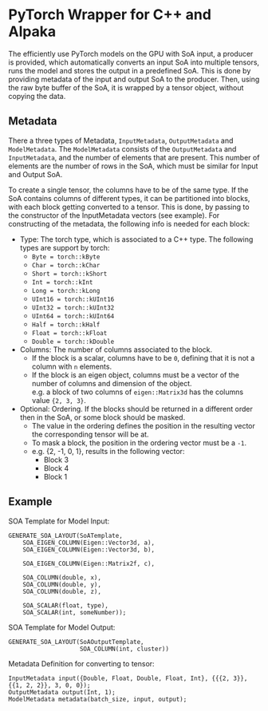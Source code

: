 # PyTorch Wrapper for C++ and Alpaka

The efficiently use PyTorch models on the GPU with SoA input, a producer is provided, which automatically converts an input SoA into multiple tensors, runs the model and stores the output in a predefined SoA. This is done by providing metadata of the input and output SoA to the producer. Then, using the raw byte buffer of the SoA, it is wrapped by a tensor object, without copying the data.

## Metadata

There a three types of Metadata, `InputMetadata`, `OutputMetadata` and `ModelMetadata`. The `ModelMetadata` consists of the `OutputMetadata` and `InputMetadata`, and the number of elements that are present. This number of elements are the number of rows in the SoA, which must be similar for Input and Output SoA.

To create a single tensor, the columns have to be of the same type. If the SoA contains columns of different types, it can be partitioned into blocks, with each block getting converted to a tensor. This is done, by passing to the constructor of the InputMetadata vectors (see example). 
For constructing of the metadata, the following info is needed for each block:

- Type: The torch type, which is associated to a C++ type. The following types are support by torch:
    - `Byte = torch::kByte`
    - `Char = torch::kChar`
    - `Short = torch::kShort`
    - `Int = torch::kInt`
    - `Long = torch::kLong`
    - `UInt16 = torch::kUInt16`
    - `UInt32 = torch::kUInt32`
    - `UInt64 = torch::kUInt64`
    - `Half = torch::kHalf`
    - `Float = torch::kFloat`
    - `Double = torch::kDouble`
- Columns: The number of columns associated to the block.
    - If the block is a scalar, columns have to be `0`, defining that it is not a column with `n` elements.
    - If the block is an eigen object, columns must be a vector of the number of columns and dimension of the object.\
    e.g. a block of two columns of `eigen::Matrix3d` has the columns value `{2, 3, 3}`.
- Optional: Ordering. If the blocks should be returned in a different order then in the SoA, or some block should be masked.
    - The value in the ordering defines the position in the resulting vector the corresponding tensor will be at.
    - To mask a block, the position in the ordering vector must be a `-1`.
    - e.g. {2, -1, 0, 1}, results in the following vector:
        - Block 3
        - Block 4
        - Block 1

## Example

SOA Template for Model Input:
```
GENERATE_SOA_LAYOUT(SoATemplate,
    SOA_EIGEN_COLUMN(Eigen::Vector3d, a),
    SOA_EIGEN_COLUMN(Eigen::Vector3d, b),

    SOA_EIGEN_COLUMN(Eigen::Matrix2f, c),

    SOA_COLUMN(double, x),
    SOA_COLUMN(double, y),
    SOA_COLUMN(double, z),

    SOA_SCALAR(float, type),
    SOA_SCALAR(int, someNumber));
```

SOA Template for Model Output:
```
GENERATE_SOA_LAYOUT(SoAOutputTemplate,
                    SOA_COLUMN(int, cluster))
```

Metadata Definition for converting to tensor:
```
InputMetadata input({Double, Float, Double, Float, Int}, {{{2, 3}}, {{1, 2, 2}}, 3, 0, 0});
OutputMetadata output(Int, 1);
ModelMetadata metadata(batch_size, input, output);
```